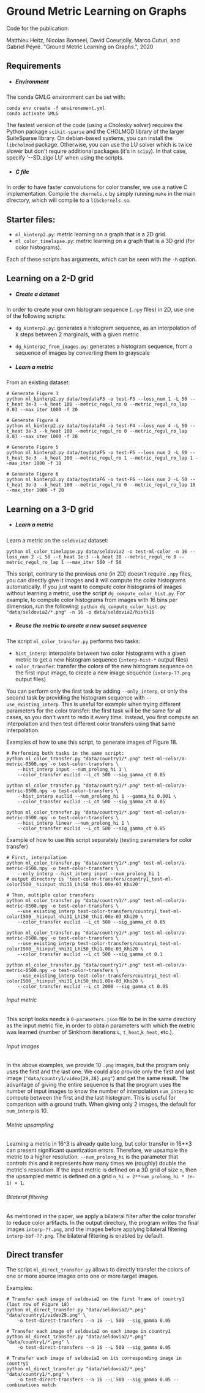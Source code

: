 # Ground Metric Learning on Graphs

Code for the publication:

Matthieu Heitz, Nicolas Bonneel, David Coeurjolly, Marco Cuturi, and Gabriel Peyré. "Ground Metric Learning on Graphs.", 2020

## Requirements

- ##### Environment

The conda GMLG environment can be set with:
```shell script
conda env create -f environement.yml
conda activate GMLG
```

The fastest version of the code (using a Cholesky solver) requires the Python package `scikit-sparse` and
the CHOLMOD library of the larger SuiteSparse library.
On debian-based systems, you can install the `libcholmod` package.
Otherwise, you can use the LU solver which is twice slower but don't require additional packages (it's in `scipy`).
In that case, specify '--SD_algo LU' when using the scripts.

- ##### C file

In order to have faster convolutions for color transfer, we use a native C implementation.
Compile the `ckernels.c` by simply running `make` in the main directory, which will compile to a `libckernels.so`.


## Starter files:

- `ml_kinterp2.py`: metric learning on a graph that is a 2D grid.
- `ml_color_timelapse.py`: metric learning on a graph that is a 3D grid (for color histograms).

Each of these scripts has arguments, which can be seen with the `-h` option.

## Learning on a 2-D grid

- ##### Create a dataset

In order to create your own histogram sequence (`.npy` files) in 2D, use one of the following scripts:

- `dg_kinterp2.py`: generates a histogram sequence, as an interpolation of k steps between 2 marginals, with a given metric
- `dg_kinterp2_from_images.py`: generates a histogram sequence, from a sequence of images by converting them to grayscale


- ##### Learn a metric

From an existing dataset:
```shell script
# Generate Figure 3
python ml_kinterp2.py data/toydataF3 -o test-F3 --loss_num 1 -L 50 --t_heat 3e-3 --k_heat 100 --metric_regul_ro 0 --metric_regul_ro_lap 0.03 --max_iter 1000 -f 20

# Generate Figure 4
python ml_kinterp2.py data/toydataF4 -o test-F4 --loss_num 4 -L 50 --t_heat 3e-3 --k_heat 100 --metric_regul_ro 0 --metric_regul_ro_lap 0.03 --max_iter 1000 -f 20

# Generate Figure 5
python ml_kinterp2.py data/toydataF5 -o test-F5 --loss_num 2 -L 50 --t_heat 3e-3 --k_heat 100 --metric_regul_ro 1 --metric_regul_ro_lap 1 --max_iter 1000 -f 10

# Generate Figure 6
python ml_kinterp2.py data/toydataF6 -o test-F6 --loss_num 2 -L 50 --t_heat 3e-3 --k_heat 100 --metric_regul_ro 0 --metric_regul_ro_lap 10 --max_iter 1000 -f 20
```

## Learning on a 3-D grid

- ##### Learn a metric

Learn a metric on the `seldovia2` dataset:

```shell script
python ml_color_timelapse.py data/seldovia2 -o test-ml-color -n 16 --loss_num 2 -L 50 --t_heat 1e-3 --k_heat 20 --metric_regul_ro 0 --metric_regul_ro_lap 1 --max_iter 500 -f 50
```

This script, contrary to the previous one (in 2D) doesn't require `.npy` files, you can directly give it images and
it will compute the color histograms automatically.
If you just want to compute color histograms of images without learning a metric, use the script `dg_compute_color_hist.py`.
For example, to compute color histograms from images with 16 bins per dimension, run the following:
`python dg_compute_color_hist.py "data/seldovia2/*.png" -n 16 -o data/seldovia2/hists16`


- ##### Reuse the metric to create a new sunset sequence

The script `ml_color_transfer.py` performs two tasks:
- `hist_interp`: interpolate between two color histograms with a given metric to get a new histogram sequence
(`interp-hist-*` output files)
- `color_transfer`: transfer the colors of the new histogram sequence on the first input image, to create a 
new image sequence (`interp-??.png` output files)

You can perform only the first task by adding `--only_interp`, or only the second task by providing the histogram sequence
with `--use_existing_interp`. This is useful for example when trying different parameters for the color transfer:
the first task will be the same for all cases, so you don't want to redo it every time. Instead, you first compute
an interpolation and then test different color transfers using that same interpolation.

Examples of how to use this script, to generate images of Figure 18.
```shell script
# Performing both tasks in the same script:
python ml_color_transfer.py "data/country1/*.png" test-ml-color/a-metric-0500.npy -o test-color-transfers \
    --hist_interp input --num_prolong_hi 1 \
    --color_transfer euclid --L_ct 500 --sig_gamma_ct 0.05

python ml_color_transfer.py "data/country1/*.png" test-ml-color/a-metric-0500.npy -o test-color-transfers \
    --hist_interp euclid --num_prolong_hi 1 --gamma_hi 0.001 \
    --color_transfer euclid --L_ct 500 --sig_gamma_ct 0.05

python ml_color_transfer.py "data/country1/*.png" test-ml-color/a-metric-0500.npy -o test-color-transfers \
    --hist_interp linear --num_prolong_hi 1 \
    --color_transfer euclid --L_ct 500 --sig_gamma_ct 0.05
```

Example of how to use this script separately (testing parameters for color transfer)
```shell script
# First, interpolation
python ml_color_transfer.py "data/country1/*.png" test-ml-color/a-metric-0500.npy -o test-color-transfers \
    --only_interp --hist_interp input --num_prolong_hi 1
# output directory is 'test-color-transfers/country1_test-ml-colorI500__hiinput_nhi31_Lhi50_thi1.00e-03_Khi20'

# Then, multiple color transfers
python ml_color_transfer.py "data/country1/*.png" test-ml-color/a-metric-0500.npy -o test-color-transfers \
    --use_existing_interp test-color-transfers/country1_test-ml-colorI500__hiinput_nhi31_Lhi50_thi1.00e-03_Khi20 \
    --color_transfer euclid --L_ct 500 --sig_gamma_ct 0.05

python ml_color_transfer.py "data/country1/*.png" test-ml-color/a-metric-0500.npy -o test-color-transfers \
    --use_existing_interp test-color-transfers/country1_test-ml-colorI500__hiinput_nhi31_Lhi50_thi1.00e-03_Khi20 \
    --color_transfer euclid --L_ct 500 --sig_gamma_ct 0.1

python ml_color_transfer.py "data/country1/*.png" test-ml-color/a-metric-0500.npy -o test-color-transfers \
    --use_existing_interp test-color-transfers/country1_test-ml-colorI500__hiinput_nhi31_Lhi50_thi1.00e-03_Khi20 \
    --color_transfer euclid --L_ct 2000 --sig_gamma_ct 0.05

```

###### Input metric
This script looks needs a `0-parameters.json` file to be in the same directory as the input metric file, in order to obtain
parameters with which the metric was learned (number of Sinkhorn iterations `L`, `t_heat`,`k_heat`, etc.).

###### Input images
In the above examples, we provide 10 `.png` images, but the program only uses the first and the last one.
We could also provide only the first and last image (`"data/country1/video{29,38}.png"`) and get the same result.
The advantage of giving the entire sequence is that the program uses the number of input images to know the number of
interpolation `num_interp` to compute between the first and the last histogram. This is useful for comparison with a ground truth.
When giving only 2 images, the default for `num_interp` is 10.

###### Metric upsampling
Learning a metric in 16^3 is already quite long, but color transfer in 16**3 can present significant quantization errors.
Therefore, we upsample the metric to a higher resolution. `--num_prolong_hi` is the parameter that controls this and
it represents how many times we (roughly) double the metric's resolution. If the input metric is defined on a 3D grid of
size `n`, then the upsampled metric is defined on a grid `n_hi = 2**num_prolong_hi * (n-1) + 1`.

###### Bilateral filtering
As mentioned in the paper, we apply a bilateral filter after the color transfer to reduce color artifacts.
In the output directory, the program writes the final images `interp-??.png`, and the images before applying bilateral
filtering `interp-bbf-??.png`. The bilateral filtering is enabled by default.



## Direct transfer

The script `ml_direct_transfer.py` allows to directly transfer the colors of one or more source images onto one or
more target images.

Examples:
```shell script
# Transfer each image of seldovia2 on the first frame of country1 (last row of Figure 18)
python ml_direct_transfer.py "data/seldovia2/*.png" "data/country1/video29.png" \
    -o test-direct-transfers --n 16 --L 500 --sig_gamma 0.05

# Transfer each image of seldovia2 on each image in country1
python ml_direct_transfer.py "data/seldovia2/*.png" "data/country1/*.png" \
    -o test-direct-transfers --n 16 --L 500 --sig_gamma 0.05

# Transfer each image of seldovia2 on its corresponding image in country1
python ml_direct_transfer.py "data/seldovia2/*.png" "data/country1/*.png" \
    -o test-direct-transfers --n 16 --L 500 --sig_gamma 0.05 --combinations match
```
